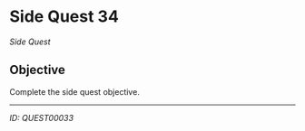 # Side Quest 34

*Side Quest*

## Objective
Complete the side quest objective.

---
*ID: QUEST00033*